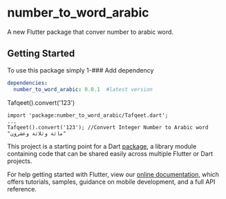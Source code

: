 # number_to_word_arabic

A new Flutter package that conver number to arabic word.

## Getting Started

To use this package simply
1-### Add dependency
  ```yaml
  dependencies:
    number_to_word_arabic: 0.0.1  #latest version
  ``` 

Tafqeet().convert('123')

 ```
import 'package:number_to_word_arabic/Tafqeet.dart';
 ...
 Tafqeet().convert('123'); //Convert Integer Number to Arabic word "مائة وثلاثة وعشرون"
 
 ```

This project is a starting point for a Dart
[package](https://flutter.dev/developing-packages/),
a library module containing code that can be shared easily across
multiple Flutter or Dart projects.

For help getting started with Flutter, view our 
[online documentation](https://flutter.dev/docs), which offers tutorials, 
samples, guidance on mobile development, and a full API reference.
